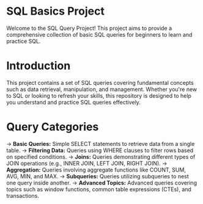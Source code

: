 # SQL Basics Project
Welcome to the SQL Query Project! This project aims to provide a comprehensive collection of basic SQL queries for beginners to learn and practice SQL.

# Introduction

This project contains a set of SQL queries covering fundamental concepts such as data retrieval, manipulation, and management. Whether you're new to SQL or looking to refresh your skills, this repository is designed to help you understand and practice SQL queries effectively.

# Query Categories

-> **Basic Queries:** Simple SELECT statements to retrieve data from a single table.
-> **Filtering Data:** Queries using WHERE clauses to filter rows based on specified conditions.
-> **Joins:** Queries demonstrating different types of JOIN operations (e.g., INNER JOIN, LEFT JOIN, RIGHT JOIN).
-> **Aggregation:** Queries involving aggregate functions like COUNT, SUM, AVG, MIN, and MAX.
-> **Subqueries:** Queries utilizing subqueries to nest one query inside another.
-> **Advanced Topics:** Advanced queries covering topics such as window functions, common table expressions (CTEs), and transactions.
